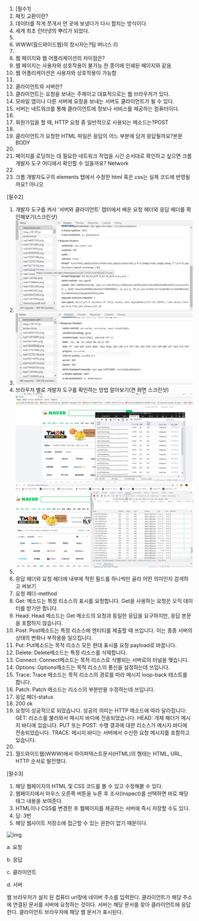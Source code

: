 1. [필수1]
2. 패킷 교환이란?
3. 데이터를 작게 쪼개서 먼 곳에 보냈다가 다시 합치는 방식이다.
4. 세계 최초 인터넷의 뿌리가 되었다.
5. 
6. WWW(월드와이드웹)의 창시자는?팀 버너스 리
7. 
8. 웹 페이지와 웹 어플리케이션의 차이점은?
9. 웹 페이지는 사용자와 상호작용이 불가능 한 종이에 인쇄된 페이지와 같음
10. 웹 어플리케이션은 사용자와 상호작용이 가능함
11. 
12. 클라이언트와 서버란?
13. 클라이언트는 요청을 보내는 주체이고 대표적으로는 웹 브라우저가 있다.
14. 모바일 앱이나 다른 서버에 요청을 보내는 서버도 클라이언트가 될 수 있다.
15. 서버는 네트워크를 통해 클라이언트에 정보나 서비스를 제공하는 컴퓨터이다.
16. 
17. 회원가입을 할 때, HTTP 요청 중 일반적으로 사용되는 메소드는?POST
18. 
19. 클라이언트가 요청한 HTML 파일은 응답의 어느 부분에 담겨 응답될까요?본문 BODY
20. 
21. 페이지를 로딩하는 데 필요한 네트워크 작업을 시간 순서대로 확인하고 싶으면 크롬 개발자 도구 어디에서 확인할 수 있을까요? Network
22. 
23. 크롬 개발자도구의 elements 탭에서 수정한 html 혹은 css는 실제 코드에 반영될까요? 아니오



[필수2]

1. 개발자 도구를 켜서  ‘서버와 클라이언트’ 챕터에서 배운 요청 헤더와 응답 헤더를 확인해보기(스크린샷)
2. ![요청헤더](/요청헤더.JPG)
3. ![응답헤더](/응답헤더.JPG)
4. 브라우저 별로 개발자 도구를 확인하는 방법 알아보기(켠 화면 스크린샷)
![익스플로러](/익스플로러.JPG)
![크롬](/크롬.JPG)
5. 
6. 응답 헤더와 요청 헤더에 내부에 적힌 필드를 하나씩만 골라 어떤 의미인지 검색하고 써보기
7. 요청 헤더-method
8. Get: 메소드는 특정 리소스의 표시를 요청합니다. Get을 사용하는 요청은 오직 데이터를 받기만 합니다.
9. Head: Head 메소드는 Get 메소드의 요청과 동일한 응답을 요구하지만, 응답 본문을 포함하지 않습니다.
10. Post: Post메소드는 특정 리소스에 엔티티를 제출할 때 쓰입니다. 이는 종종 서버의 상태의 변화나 부작용을 일으킵니다.
11. Put: Put메소드는 목적 리소스 모든 현대 표시를 요청 payload로 바꿉니다.
12. Delete: Delete메소드는 특정 리소스를 삭제합니다.
13. Connect: Connect메소드는 목적 리소스로 식별되는 서버로의 터널을 맺습니다.
14. Options: Options메소드는 목적 리소스의 통신을 설정하는데 쓰입니다.
15. Trace: Trace 메소드는 목적 리소스의 경로를 따라 메시지 loop-back 테스트를 합니다.
16. Patch: Patch 메소드는 리소스의 부분만을 수정하는데 쓰입니다.
17. 응답 헤더-status
18. 200 ok
19. 요청이 성공적으로 되었습니다. 성공의 의미는 HTTP 메소드에 따라 달라집니다:
    GET: 리소스를 불러와서 메시지 바디에 전송되었습니다.
    HEAD: 개체 해더가 메시지 바디에 있습니다.
    PUT 또는 POST: 수행 결과에 대한 리소스가 메시지 바디에 전송되었습니다.
    TRACE: 메시지 바디는 서버에서 수신한 요청 메시지를 포함하고 있습니다.
20. 
21. 월드와이드웹(WWW)에서 하이퍼텍스트문서(HTML)의 형태는 HTML, URL, HTTP 순서로 발전했다. 



[필수3]

1. 해당 웹페이지의 HTML 및 CSS 코드를 볼 수 있고 수정해볼 수 있다.
2. 웹페이지에서 마우스 오른쪽 버튼을 누른 후 조사(Inspect)를 선택하면 바로 해당 태그 내용을 보여준다.
3. HTML이나 CSS를 변경한 후 웹페이지를 제공하는 서버에 즉시 저장할 수도 있다.
4. 답: 3번
5. 해당 웹사이트 저장소에 접근할 수 있는 권한이 없기 때문이다.



![img](https://lh4.googleusercontent.com/x0SCHOT7jclYvQr1jt5YQ_LR_W4tK3YrhGn48uHkh1V4LrlQ2c3APBRt566r88WXrogXA6dxIXjoFwhyyAV_sWqWdJCVp1lFtU4ylID2FJzZowwkWnnfSbW_mb3tLBjUyaJXOZZlcJA)

a. 요청

b. 응답

c. 클라이언트

d. 서버

웹 브라우저가 설치 된 컴퓨터 url창에 네이버 주소를 입력한다. 클라이언트가 해당 주소에 연결된 문서를 서버에 요청하는 것이다. 서버는 해당 문서를 찾아 클라이언트에 응답한다. 클라이언트 브라우저에 해당 웹 문서가 표시된다.
